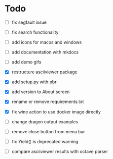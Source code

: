 # Todo

- [ ] fix segfault issue
- [ ] fix search functionality

- [ ] add icons for macos and windows
- [ ] add documentation with mkdocs
- [ ] add demo gifs
- [x] restructure asciiviewer package
- [x] add setup.py with pbr
- [x] add version to About screen
- [x] rename or remove requirements.txt
- [x] fix wine action to use docker image directly
- [ ] change dragon output examples
- [ ] remove close button from menu bar
- [ ] fix  Yield() is deprecated warning
- [ ] compare asciiviewer results with octave parser
